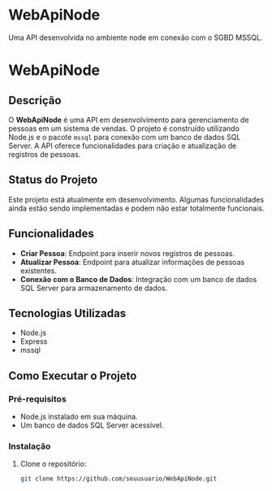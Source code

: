 # WebApiNode
Uma API desenvolvida no ambiente node em conexão com o SGBD MSSQL.

# WebApiNode

## Descrição

O **WebApiNode** é uma API em desenvolvimento para gerenciamento de pessoas em um sistema de vendas. O projeto é construído utilizando Node.js e o pacote `mssql` para conexão com um banco de dados SQL Server. A API oferece funcionalidades para criação e atualização de registros de pessoas.

## Status do Projeto

Este projeto está atualmente em desenvolvimento. Algumas funcionalidades ainda estão sendo implementadas e podem não estar totalmente funcionais.

## Funcionalidades

- **Criar Pessoa**: Endpoint para inserir novos registros de pessoas.
- **Atualizar Pessoa**: Endpoint para atualizar informações de pessoas existentes.
- **Conexão com o Banco de Dados**: Integração com um banco de dados SQL Server para armazenamento de dados.

## Tecnologias Utilizadas

- Node.js
- Express
- mssql

## Como Executar o Projeto

### Pré-requisitos

- Node.js instalado em sua máquina.
- Um banco de dados SQL Server acessível.

### Instalação

1. Clone o repositório:
   ```bash
   git clone https://github.com/seuusuario/WebApiNode.git
